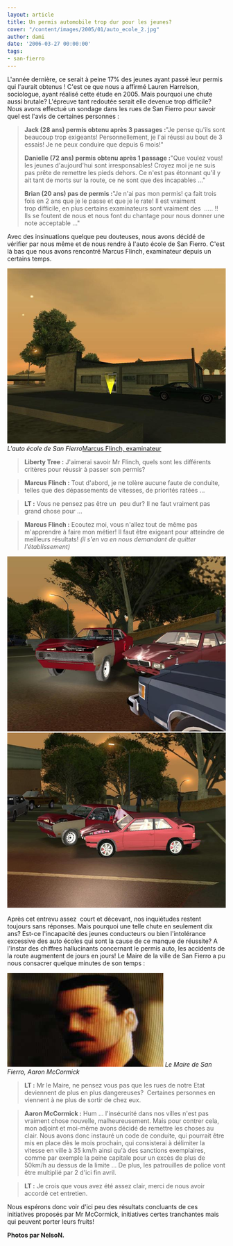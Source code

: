 ```yaml
---
layout: article
title: Un permis automobile trop dur pour les jeunes?
cover: "/content/images/2005/01/auto_ecole_2.jpg"
author: dami
date: '2006-03-27 00:00:00'
tags:
- san-fierro
---
```


L'année dernière, ce serait à peine 17% des jeunes ayant passé leur permis qui l'aurait&nbsp;obtenus ! C'est ce que nous a affirmé Lauren Harrelson, sociologue, ayant réalisé cette étude en 2005. Mais pourquoi une chute aussi brutale? L'épreuve tant redoutée serait elle devenue trop difficile? Nous avons effectué un sondage dans les rues de San Fierro pour savoir quel est l'avis de certaines personnes :

> **Jack (28 ans) permis obtenu après&nbsp;3 passages :**"Je pense qu'ils&nbsp;sont beaucoup trop exigeants! Personnellement, je l'ai réussi au bout de&nbsp;3 essais! Je ne peux conduire que depuis 6 mois!"
> 
> **Danielle (72 ans) permis obtenu après 1 passage :**"Que voulez vous! les jeunes d'aujourd'hui sont irresponsables! Croyez moi je ne suis pas prête de remettre les pieds dehors. Ce n'est pas étonnant qu'il y ait tant de morts sur la route, ce ne sont que des incapables ..."
> 
> **Brian (20 ans) pas de permis :**"Je n'ai pas mon permis! ça fait trois fois en 2 ans que je le passe et que je le rate! Il&nbsp;est vraiment trop&nbsp;difficile, en plus certains examinateurs sont vraiment des&nbsp; ..... !! Ils se foutent de nous et nous font du chantage pour nous donner une note acceptable ..."

Avec des insinuations quelque peu douteuses, nous avons décidé de vérifier par nous même et de&nbsp;nous rendre à l'auto école de San Fierro. C'est là bas que nous avons rencontré Marcus Flinch, examinateur depuis un certains temps.

![L'auto école de San Fierro](/content/images/2005/01/auto_ecole_2.jpg)
_L'auto école de San Fierro_[Marcus Flinch, examinateur](/content/images/2005/01/Flinch_auto__cole.jpg)

> **Liberty Tree :** J'aimerai savoir Mr Flinch, quels sont les différents critères pour réussir à passer son permis?

> **Marcus Flinch :** Tout d'abord, je ne tolère aucune faute de conduite, telles que des dépassements de vitesses, de priorités ratées ...

> **LT :** Vous ne pensez pas être un &nbsp;peu dur? Il ne faut vraiment pas grand chose pour ...

> **Marcus Flinch :** Ecoutez moi, vous n'allez tout de même pas m'apprendre à faire mon métier! Il faut être exigeant pour atteindre de meilleurs résultats! _(il s'en va en nous demandant de quitter l'établissement)_

![](/content/images/2005/01/accident_auto__cole_2.jpg)
![](/content/images/2005/01/accident_auto__cole_4.jpg)

Après cet entrevu&nbsp;assez&nbsp; court et décevant, nos inquiétudes restent toujours sans réponses. Mais pourquoi&nbsp;une telle&nbsp;chute en seulement&nbsp;dix ans?&nbsp;Est-ce l'incapacité des jeunes conducteurs ou bien l'intolérance excessive des auto écoles qui sont la cause de ce manque de réussite? A l'instar des chiffres hallucinants concernant le permis auto, les accidents de la route&nbsp;augmentent de jours en jours!&nbsp;Le Maire de la ville de San Fierro&nbsp;a pu nous&nbsp;consacrer quelque minutes de son temps :

![Le Maire de San Fierro, Aaron McCormick](/content/images/2005/01/maire_san_fierro.jpg)
_Le Maire de San Fierro, Aaron McCormick_

> **LT :** Mr le Maire, ne pensez vous pas que les rues de notre Etat deviennent de plus en plus dangereuses? &nbsp;Certaines personnes en viennent à ne plus de sortir de chez eux.

> **Aaron McCormick :** Hum ... l'insécurité dans nos villes n'est pas vraiment chose nouvelle, malheureusement. Mais pour contrer cela, mon adjoint et moi-même avons décidé de remettre les choses au clair. Nous avons donc instauré un code de conduite, qui pourrait être mis en place dès le mois prochain, qui consisterai à délimiter la vitesse en ville à 35 km/h ainsi qu'à des sanctions&nbsp;exemplaires, comme par exemple la peine capitale pour un excès de plus de 50km/h au dessus de la limite ... De plus, les patrouilles de police&nbsp;vont être multiplié par 2 d'ici&nbsp;fin avril.

> **LT :** Je crois que vous avez été assez clair, merci de nous avoir accordé cet entretien.

Nous espérons donc voir d'ici peu des résultats concluants de ces initiatives proposés par Mr McCormick, initiatives certes tranchantes mais qui peuvent porter leurs fruits!

**Photos&nbsp;par NelsoN.**